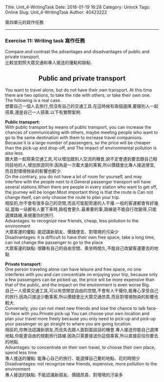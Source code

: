 Title: Unit_4-WritingTask
Date: 2018-01-19 16:28
Category: Unlock
Tags: Online
Slug: Unit_4-WritingTask
Author: 40423222

第四單元的寫作任務

<!-- PELICAN_END_SUMMARY -->
<!-- 第四單元的寫作任務 -->
<hr>

### Exercise 11: Writing task 寫作任務
Compare and contrast the advantages and disadvantages of public and private transport.<br>
比較並對照大眾交通和專人接送的優點和缺點.
<p>
<h2 align="center">Public and private transport</h2>
You want to travel alone, but do not have their own transport. At this time there are two options, to take the ride with others, or take their own one. The following is a real case.<br>
想要自己一個人去旅行,但沒有自己的交通工具.在這時候有兩個選擇,要跟別人一起搭乘,還是自己一人搭乘.以下有實際案例.
<p>
<p>
<b>Public transport:</b><br>
With public transport by means of public transport, you can increase the chances of communicating with others, maybe meeting people who want to go to the same destination with them to increase travel companions. Because it is a large number of passengers, so the price will be cheaper than the pick-up and drop-off, and The impact of environmental pollution is also less.<br>
跟大眾一起搭乘交通工具,可以增加跟別人交流的機會,說不定會遇到要去跟自己相同目地的人,增加旅遊同伴.因為是一次載大量的乘客,所以價錢會比專人接送便宜,而且對環境物染的影響也較少.<br>
On the contrary, you do not have a lot of room for yourself, and may interfere with the people next to it.General passenger transport will have several stations.When there are people in every station who want to get off, the journey will be longer.Most important thing is that the route is Can not change itself, can only choose the route to plan your trip.<br>
相反的,你不會有很多自己的空間,而且可能配旁邊的人干擾.一般的客運都會有好幾站,當每一站都有人要下車時,路程會更久.最重要的事,路線是不能自行改變得,只能選擇路線,來規畫你的旅行.<br>
Advantages: to recognize new friends, cheap, less pollution to the environment<br>
大眾客運的優點: 能認識新朋友、價錢便宜、對環境的污染少<br>
Disadvantages: it is difficult to have their own free space, take a long time, can not change the passenger to go to the place<br>
大眾客運的缺點: 很難有自己的自由空間、乘坐時間久,不能自己改變客運要去的地點
<p>
<b>Private transport:</b><br>
One person traveling alone can have leisure and free space, no one interferes with you and can concentrate on enjoying your trip, because only a few passengers can be picked up, the price will be more expensive than that of the public, and the impact on the environment is even worse Big.<br>
自己一人搭乘交通工具,可以有悠閒並自由的空間,不會有人干擾你,能專心享受自己的旅行.因為只接送少數乘客,所以價錢會比大眾交通昂貴,而且對環境物染的影響也較大.<br>
Conversely, you can not meet new friends and lose the chance to talk face-to-face with you.Private pick-up You can choose your own location and plan your travel more freely because you only need to pick-up and pick-up your passenger so go straight to where you are going location.<br>
相反的,你無法認識新朋友,而且失去跟人面對面談話的機會.專人接送你能自己選擇地點,你能更自由的規劃旅行路線.因為只需要接送你這個乘客,所以直接前往你要去的地點.<br>
Advantages: to concentrate on their own travel, to choose their own place, spend less time<br>
專人接送的優點: 能專心自己的旅行、能選擇自己要的地點、花的時間少<br>
Disadvantages: not recognize new friends, expensive, more pollution to the environment<br>
專人接送的缺點: 不能認識新朋友、價錢昂貴、對環境的汙染多